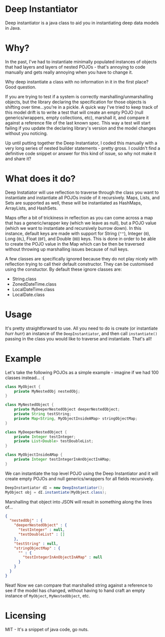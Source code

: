 # Deep Instantiator

Deep instantiator is a java class to aid you in instantiating deep data models in Java.

# Why?

In the past, I've had to instantiate minimally populated instances of objects that had layers and layers of nested POJOs - that's annoying to code manually and gets really annoying when you have to change it.

Why deep instantiate a class with no information in it in the first place? Good question. 

If you are trying to test if a system is correctly marshalling/unmarshalling objects, but the library declaring the specification for those objects is shifting over time...you're in a pickle. A quick way I've tried to keep track of this model drift is to write a test that will create an empty POJO (null generics/wrappers, empty collections, etc), marshall it, and compare it against a reference file of the last known spec. This way a test will start failing if you update the declaring library's version and the model changes without you noticing.

Up until putting together the Deep Instantiator, I coded this manually with a very long series of nested builder statements - pretty gross. I couldn't find a definitive code snippet or answer for this kind of issue, so why not make it and share it?

# What does it do?

Deep Instatiator will use reflection to traverse through the class you want to instantiate and instantiate all POJOs inside of it recursively. Maps, Lists, and Sets are supported as well, these will be instantiated as HashMaps, ArrayLists, and HashSets. 

Maps offer a bit of trickiness in reflection as you can come across a map that has a generic/wrapper key (which we leave as null), but a POJO value (which we want to instantiate and recursively burrow down). In this instance, default keys are made with support for String (`""`), Integer (`0`), Long (`0L`), Float (`0F`), and Double (`0D`) keys. This is done in order to be able to create the POJO value in the Map which can be then be traversed without throwing up marshalling issues because of null keys.

A few classes are specifically ignored because they do not play nicely with reflection trying to call their default constructor. They can be customised using the constuctor. By default these ignore classes are:
 - String.class
 - ZonedDateTime.class
 - LocalDateTime.class
 - LocalDate.class

# Usage

It's pretty straightforward to use. All you need to do is create (or instantiate _hurr hurr_) an instance of the `DeepInstantiator`, and then call `instantiate()` passing in the class you would like to traverse and instantiate. That's all!

# Example

Let's take the following POJOs as a simple example - imagine if we had 100 classes instead... :( 

```java
class MyObject {
    private MyNestedObj nestedObj;
}

class MyNestedObject {
    private MyDeeperNestedObject deeperNestedObject;
    private String testString;
    private Map<String, MyObjectInsideAMap> stringObjectMap;
}

class MyDeeperNestedObject {
    private Integer testInteger;
    private List<Double> testDoubleList;
}

class MyObjectInsideAMap {
    private Integer testIntegerInAnObjectInAMap;
}
```

We can instantiate the top level POJO using the Deep Instantiator and it will create empty POJOs and null generics/wrappers for all fields recursively.

```java
DeepInstantiator dI = new DeepInstantiator();
MyObject obj = dI.instantiate(MyObject.class);
```

Marshalling that object into JSON will result in something along the lines of...

```json
{
  "nestedObj" : {
    "deeperNestedObject" : {
      "testInteger" : null,
      "testDoubleList" : []
    },
    "testString" : null,
    "stringObjectMap" : {
      "" : {
        "testIntegerInAnObjectInAMap" : null
      }
    }
  }
}
```

Neat! Now we can compare that marshalled string against a reference to see if the model has changed, without having to hand craft an empty instance of `MyObject`, `MyNestedObject`, etc.

# Licensing

MIT - It's a snippet of java code, go nuts.

